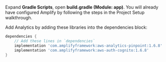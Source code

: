 Expand **Gradle Scripts**, open **build.gradle (Module: app)**. You will already have configured Amplify by following the steps in the Project Setup walkthrough.

Add Analytics by adding these libraries into the dependencies block:

```groovy
dependencies {
    // Add these lines in `dependencies`
    implementation 'com.amplifyframework:aws-analytics-pinpoint:1.6.8'
    implementation 'com.amplifyframework:aws-auth-cognito:1.6.8'
}
```
